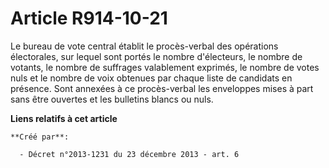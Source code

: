 # Article R914-10-21

Le bureau de vote central établit le procès-verbal des opérations électorales, sur lequel sont portés le nombre d'électeurs,
le nombre de votants, le nombre de suffrages valablement exprimés, le nombre de votes nuls et le nombre de voix obtenues par
chaque liste de candidats en présence. Sont annexées à ce procès-verbal les enveloppes mises à part sans être ouvertes et les
bulletins blancs ou nuls.

**Liens relatifs à cet article**

	**Créé par**:

	  - Décret n°2013-1231 du 23 décembre 2013 - art. 6
